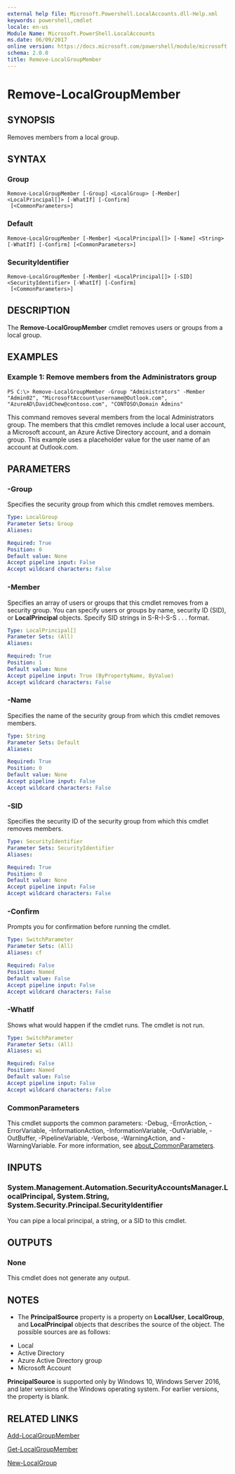 ```yaml
---
external help file: Microsoft.Powershell.LocalAccounts.dll-Help.xml
keywords: powershell,cmdlet
locale: en-us
Module Name: Microsoft.PowerShell.LocalAccounts
ms.date: 06/09/2017
online version: https://docs.microsoft.com/powershell/module/microsoft.powershell.localaccounts/remove-localgroupmember?view=powershell-5.1&WT.mc_id=ps-gethelp
schema: 2.0.0
title: Remove-LocalGroupMember
---
```


# Remove-LocalGroupMember

## SYNOPSIS
Removes members from a local group.

## SYNTAX

### Group
```
Remove-LocalGroupMember [-Group] <LocalGroup> [-Member] <LocalPrincipal[]> [-WhatIf] [-Confirm]
 [<CommonParameters>]
```

### Default
```
Remove-LocalGroupMember [-Member] <LocalPrincipal[]> [-Name] <String> [-WhatIf] [-Confirm] [<CommonParameters>]
```

### SecurityIdentifier
```
Remove-LocalGroupMember [-Member] <LocalPrincipal[]> [-SID] <SecurityIdentifier> [-WhatIf] [-Confirm]
 [<CommonParameters>]
```

## DESCRIPTION
The **Remove-LocalGroupMember** cmdlet removes users or groups from a local group.

## EXAMPLES

### Example 1: Remove members from the Administrators group
```
PS C:\> Remove-LocalGroupMember -Group "Administrators" -Member "Admin02", "MicrosoftAccount\username@Outlook.com", "AzureAD\DavidChew@contoso.com", "CONTOSO\Domain Admins"
```

This command removes several members from the local Administrators group.
The members that this cmdlet removes include a local user account, a Microsoft account, an Azure Active Directory account, and a domain group.
This example uses a placeholder value for the user name of an account at Outlook.com.

## PARAMETERS

### -Group
Specifies the security group from which this cmdlet removes members.

```yaml
Type: LocalGroup
Parameter Sets: Group
Aliases:

Required: True
Position: 0
Default value: None
Accept pipeline input: False
Accept wildcard characters: False
```

### -Member
Specifies an array of users or groups that this cmdlet removes from a security group.
You can specify users or groups by name, security ID (SID), or **LocalPrincipal** objects.
Specify SID strings in S-R-I-S-S .
. .
format.

```yaml
Type: LocalPrincipal[]
Parameter Sets: (All)
Aliases:

Required: True
Position: 1
Default value: None
Accept pipeline input: True (ByPropertyName, ByValue)
Accept wildcard characters: False
```

### -Name
Specifies the name of the security group from which this cmdlet removes members.

```yaml
Type: String
Parameter Sets: Default
Aliases:

Required: True
Position: 0
Default value: None
Accept pipeline input: False
Accept wildcard characters: False
```

### -SID
Specifies the security ID of the security group from which this cmdlet removes members.

```yaml
Type: SecurityIdentifier
Parameter Sets: SecurityIdentifier
Aliases:

Required: True
Position: 0
Default value: None
Accept pipeline input: False
Accept wildcard characters: False
```

### -Confirm
Prompts you for confirmation before running the cmdlet.

```yaml
Type: SwitchParameter
Parameter Sets: (All)
Aliases: cf

Required: False
Position: Named
Default value: False
Accept pipeline input: False
Accept wildcard characters: False
```

### -WhatIf
Shows what would happen if the cmdlet runs.
The cmdlet is not run.

```yaml
Type: SwitchParameter
Parameter Sets: (All)
Aliases: wi

Required: False
Position: Named
Default value: False
Accept pipeline input: False
Accept wildcard characters: False
```

### CommonParameters
This cmdlet supports the common parameters: -Debug, -ErrorAction, -ErrorVariable, -InformationAction, -InformationVariable, -OutVariable, -OutBuffer, -PipelineVariable, -Verbose, -WarningAction, and -WarningVariable. For more information, see [about_CommonParameters](https://go.microsoft.com/fwlink/?LinkID=113216).

## INPUTS

### System.Management.Automation.SecurityAccountsManager.LocalPrincipal, System.String, System.Security.Principal.SecurityIdentifier
You can pipe a local principal, a string, or a SID to this cmdlet.

## OUTPUTS

### None
This cmdlet does not generate any output.

## NOTES
* The **PrincipalSource** property is a property on **LocalUser**, **LocalGroup**, and **LocalPrincipal** objects that describes the source of the object. The possible sources are as follows:

- Local
- Active Directory
- Azure Active Directory group
- Microsoft Account

**PrincipalSource** is supported only by Windows 10, Windows Server 2016, and later versions of the Windows operating system. For earlier versions, the property is blank.

## RELATED LINKS

[Add-LocalGroupMember](Add-LocalGroupMember.md)

[Get-LocalGroupMember](Get-LocalGroupMember.md)

[New-LocalGroup](New-LocalGroup.md)


